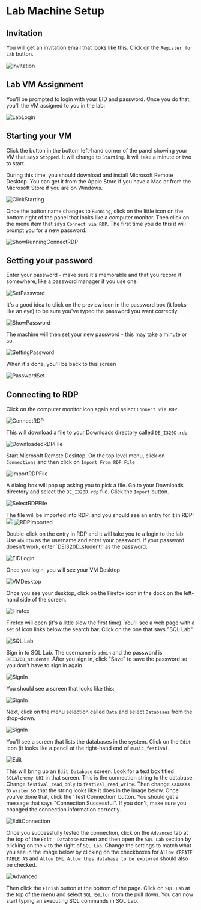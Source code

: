 # Lab Machine Setup

## Invitation
You will get an invitation email that looks like this. Click on the `Register for Lab` button.

![Invitation](../../images/InvitationEmail.png)

## Lab VM Assignment
You'll be prompted to login with your EID and password. Once you do that, you'll the VM assigned to you in the lab:

![LabLogin](../../images/LabLogin.png)

## Starting your VM
Click the button in the bottom left-hand corner of the panel showing your VM that says `Stopped`. It will change to
`Starting`. It will take a minute or two to start.

During this time, you should download and install Microsoft Remote Desktop. You can get it from the Apple Store if
you have a Mac or from the Microsoft Store if you are on Windows.

![ClickStarting](../../images/ClickStarting.png)

Once the button name changes to `Running`, click on the little icon on the bottom right of the panel 
that looks like a computer monitor. Then click on the menu item that says `Connect via RDP`. The first
time you do this it will prompt you for a new password.

![ShowRunningConnectRDP](../../images/ShowRunningConnectRDP.png)

## Setting your password
Enter your password - make sure it's memorable and that you record it somewhere, like a password manager
if you use one.

![SetPassword](../../images/SetPassword)

It's a good idea to click on the preview icon in the password box (it looks like an eye) to be sure you've typed the
password you want correctly.

![ShowPassword](../../images/ShowPassword.png)

The machine will then set your new password - this may take a minute or so.

![SettingPassword](../../images/SettingPassword.png)

When it's done, you'll be back to this screen

![PasswordSet](../../images/PasswordSet.png)

## Connecting to RDP

Click on the computer monitor icon again and select `Connect via RDP`

![ConnectRDP](../../images/ConnectRDP.png)

This will download a file to your Downloads directory called `DE_I320D.rdp`.

![DownloadedRDPFile](../../images/DownloadedRDPFile.png)

Start Microsoft Remote Desktop. On the top level menu, click on `Connections` and then click on 
`Import From RDP File`

![ImportRDPFile](../../images/ImportRDPFile.png)

A dialog box will pop up asking you to pick a file. Go to your Downloads directory and select the
`DE_I320D.rdp` file. Click the `Import` button.

![SelectRDPFile](../../images/SelectRDPFile.png)

The file will be imported into RDP, and you should see an entry for it in RDP:
![](../../../../../Desktop/SQL_Lab_Signed_In.png)
![RDPImported](../../images/RDPImported.png)

Double-click on the entry in RDP and it will take you to a login to the lab. Use `ubuntu` as the username 
and enter your password. If your password doesn't work, enter `DEI320D_student!' as the password.

![EIDLogin](../../images/EIDLogin.png)

Once you login, you will see your VM Desktop

![VMDesktop](../../images/VMDesktop.png)

Once you see your desktop, click on the Firefox icon in the dock on the left-hand side of the screen.

![Firefox](../../images/Firefox.png)

Firefox will open (it's a little slow the first time). You'll see a web page with a set of icon 
links below the search bar. Click on the one that says "SQL Lab"

![SQL Lab](../../images/SQL_Lab.png)

Sign in to SQL Lab. The username is `admin` and the password is `DEI320D_student!`. After you sign
in, click "Save" to save the password so you don't have to sign in again.

![SignIn](../../images/SignIn.png)

You should see a screen that looks like this:

![SignIn](../../images/SQL_Lab_Signed_In.png)

Next, click on the menu selection called `Data` and select `Databases` from the drop-down.

![SignIn](../../images/Select_Databases.png)

You'll see a screen that lists the databases in the system. Click on the `Edit` icon (it looks like 
a pencil at the right-hand end of `music_festival`.

![Edit](../../images/Select_Edit.png)

This will bring up an `Edit Database` screen. Look for a text box titled `SQLAlchemy URI` in that
screen. This is the connection string to the database. Change `festival_read_only` to `festival_read_write`.
Then change `XXXXXXX` to `writer` so that the string looks like it does in the image below. Once you've
done that, click the 'Test Connection' button. You should get a message that says "Connection Successful". If
you don't, make sure you changed the connection information correctly.

![EditConnection](../../images/Edit_Connection.png)

Once you successfully tested the connection, click on the `Advanced` tab at the top of the `Edit 
Database` screen and then open the `SQL Lab` section by clicking on the `v` to the right of `SQL Lab`. 
Change the settings to match what you see in the image below by clicking on the checkboxes for 
`Allow CREATE TABLE AS` and `Allow DML`. `Allow this database to be explored`
should also be checked.

![Advanced](../../images/Advanced.png)

Then click the `Finish` button at the bottom of the page. Click on `SQL Lab` at the top of the
menu and select `SQL Editor` from the pull down. You can now start typing an executing SQL commands
in SQL Lab.

